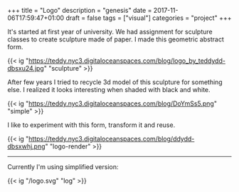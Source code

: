 +++
title = "Logo"
description = "genesis"
date = 2017-11-06T17:59:47+01:00
draft = false
tags = ["visual"]
categories = "project"
+++

It's started at first year of university. We had assignment for sculpture classes to create sculpture made of paper.
I made this geometric abstract form.

{{< ig "https://teddy.nyc3.digitaloceanspaces.com/blog/logo_by_teddydd-dbsxu24.jpg" "sculpture" >}}

After few years I tried to recycle 3d model of this sculpture for something else. I realized it looks interesting when shaded with black and white.

{{< ig "https://teddy.nyc3.digitaloceanspaces.com/blog/DoYmSs5.png" "simple" >}}

I like to experiment with this form, transform it and reuse.

{{< ig "https://teddy.nyc3.digitaloceanspaces.com/blog/ddydd-dbsxwhj.png" "logo-render" >}}

---

Currently I'm using simplified version:

{{< ig "/logo.svg" "log" >}}

<br>
